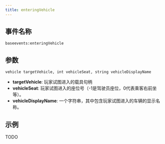 ```yaml
---
title: enteringVehicle
---
```


事件名称
----------
```
baseevents:enteringVehicle
```

参数
----------

```
vehicle targetVehicle, int vehicleSeat, string vehicleDisplayName
```

- **targetVehicle**: 玩家试图进入的载具句柄
- **vehicleSeat**: 玩家试图进入的座位号（-1是驾驶员座位，0代表乘客右前坐等）。
- **vehicleDisplayName**: 一个字符串，其中包含玩家试图进入的车辆的显示名称。


示例
--------

TODO
